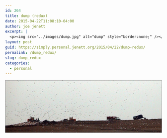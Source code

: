 ```yaml
---
id: 264
title: dump (redux)
date: 2015-04-22T11:08:10-04:00
author: joe jenett
excerpt: |
  <p><img src="../images/dump.jpg" alt="dump" style="border:none;" /></p>
layout: post
guid: https://simply.personal.jenett.org/2015/04/22/dump-redux/
permalink: /dump_redux/
slug: dump_redux
categories:
  - personal
---
```

<img src="../images/dump.jpg" alt="dump" style="border:none;" />